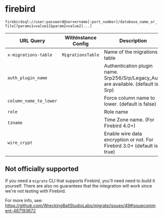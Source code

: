 # firebird

`firebirdsql://user:password@servername[:port_number]/database_name_or_file[?params1=value1[&param2=value2]...]`

| URL Query  | WithInstance Config | Description |
|------------|---------------------|-------------|
| `x-migrations-table` | `MigrationsTable` | Name of the migrations table |
| `auth_plugin_name` | | Authentication plugin name. Srp256/Srp/Legacy_Auth are available. (default is Srp) |
| `column_name_to_lower` | | Force column name to lower. (default is false) |
| `role` | | Role name |
| `tzname` | | Time Zone name. (For Firebird 4.0+) |
| `wire_crypt` | | Enable wire data encryption or not. For Firebird 3.0+ (default is true) |

## Not officially supported

If you need a `migrate` CLI that supports Firebird, you'll need need to build it yourself. There are also no guarantees that the integration will work since we're not testing with Firebird.

For more info, see: https://github.com/WreckingBallStudioLabs/migrate/issues/49#issuecomment-487193672
